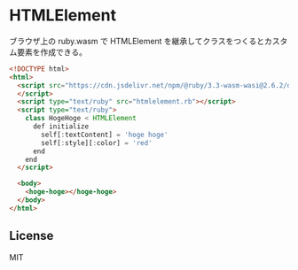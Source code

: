 # HTMLElement

ブラウザ上の ruby.wasm で HTMLElement を継承してクラスをつくるとカスタム要素を作成できる。

```html
<!DOCTYPE html>
<html>
  <script src="https://cdn.jsdelivr.net/npm/@ruby/3.3-wasm-wasi@2.6.2/dist/browser.script.iife.js">
  </script>
  <script type="text/ruby" src="htmlelement.rb"></script>
  <script type="text/ruby">
    class HogeHoge < HTMLElement
      def initialize
        self[:textContent] = 'hoge hoge'
        self[:style][:color] = 'red'
      end
    end
  </script>

  <body>
    <hoge-hoge></hoge-hoge>
  </body>
</html>
```

## License

MIT
